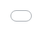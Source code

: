 ```yaml
---
layout: post
date:   2025-03-25
image: "/conflict_urbanism_sp2025/images/Baker_Lin_Lopez/lopez_Post_Cover_Image_nuclear.png"
title:  "Nuclear Ecology: Data Voids of Turkey Point Nuclear Generating Station"
author: "Holly Baker, Minhan Lin, Trella Isabel Lopez"
---
```


The project explores the impact of Turkey Point Nuclear Generating Station on ecosystems – both natural and political – in Southern Florida. Tracing how nuclear infrastructure creates an artificial landscape, our project reveals a key tension: while Turkey Point’s cooling canals have been long under scrutiny by environmental groups due to their proven leaking of salt water into local aquifers, this warm brackish water has surprisingly created an ideal habitat for American crocodiles. Set against a backdrop of concerns for the risk associated with nuclear generation, our research aims to bring to light the various data voids – or missing information – connected to Turkey Point. Amidst a contentious political landscape with scandals connected to Florida Power & Light, the owner of the plant, the project focuses on mapping available information and the array of actors, from Senators to crocodiles, to point to gaps in Turkey Point’s narrative. The research aims to expose a series of complex relationships between ecology and political motivations and, ultimately, contribute a nuanced perspective to discourse on impact of nuclear infrastructure. 


<div style="display: flex; gap: 20px; flex-wrap: wrap;">

  <div style="flex: 1; min-width: 430px;">
   <img src="/conflict_urbanism_sp2025/images/Baker_Lin_Lopez/1024px-Turkey_Point_FL1.jpg" alt="Turkey Point" style="width:100%">
  </div>

  <div style="flex: 1; min-width: 170px;">
    <img src="/conflict_urbanism_sp2025/images/Baker_Lin_Lopez/Zoom TP.gif" alt="Google Earth TP" style="width:100%;">
  </div>

</div>


#### Context  

Turkey Point Nuclear Generating Station was completed in 1972 to meet the energy demands of South Florida’s booming population, under the administration of Lyndon B. Johnson. Located twenty five miles south of Miami, the plant sits in a sensitive ecosystem between the Everglades National Park and Biscayne Bay. It sits directly on top of the Biscayne Aquifer, the primary public water supply for Miami-Dade and Florida Keys. The plant is owned by Florida Power & Light Co (FPL), and comprises seven units: units 1, 2 and 5 are oil/gas, whilst units 3 and 4 are nuclear generating. With units 6 and 7 in construction, our investigation focuses specifically on units 3 and 4. The Turkey Point cooling canals span 168 linear miles, an area so large that it can be seen from space or zoom level 1, and stands as the only plant in the US that uses earthen cooling canals in its operations. After a contentious exchange involving multiple lawsuits between FPL and environmental groups, the Nuclear Regulatory Commission approved and reinstates Turkey Point’s license extensions in March 2024, allowing Units 3 and 4 to operate until 2052 and 2053 respectively. 


![American Crocodiles at Turkey Point](/conflict_urbanism_sp2025/images/Baker_Lin_Lopez/american crocodiles at turkey point nuclear power plant.jpg) 
*Figure 1: American Crocodiles at Turkey Point (?). Image courtesy --- .* 


#### American Crocodiles at Turkey Point 


Turkey Point has since become a thriving sanctuary for American crocodiles, a species once on the brink of extinction. South Florida’s crocodile population was estimated to have numbered over 3000 in the early 1960s, but their population had dwindled to just 150-300 by the mid-1970s and were classified as an endangered species. Reasons for the historical decline of its population in North America include habitat loss, road kills, hunting for the hide industry, pet trade, and wildlife exhibitions. The construction of Turkey Point’s cooling canals had inadvertently created a near-perfect habitat for these crocodiles. These canals serve an essential engineering purpose: as water cycles through the nuclear plant, it removes excess heat before cooling down in the canals and re-entering the system. The canals have provided abundant prey and elevated berms for nesting – but, most crucially, the absence of human interference. By 2007, the American Crocodile Distinct Population Segment in Florida was reclassified from Endangered to Threatened. 


<div style="display: flex; gap: 20px; flex-wrap: wrap;">

  <div style="flex: 1; min-width: 300px;">
   <img src="/conflict_urbanism_sp2025/images/Baker_Lin_Lopez/American crocodile capture locations at Turkey Point Power Plant from the 2012 January, April and November capture events.png" alt="Turkey Point Crocodile" style="width:100%">
  </div>

  <div style="flex: 1; min-width: 300px;">
    <img src="/conflict_urbanism_sp2025/images/Baker_Lin_Lopez/Kernel Density Map of crocodile locations at Turkey Point Power Plant during August 2012 spotlight survey..png" alt="KD Crocodile" style="width:100%;">
  </div>

</div>

<div style="background-color: #E1EE30; padding: 15px; max-width: 500px; margin: 20px 0;">
  <strong>DATA VOID</strong> <br><em>Our research compared user generated sightings from iNaturalist with FPL published data on crocodile monitoring. Given the fact Turkey Point facility is a highly restricted zone, it is unsurprising that user generated sightings were far fewer than that of the plant’s owner. However, while user generated sightings gradually proliferated, FPL stopped publishing data in 2012. Adding to this, we found that clicking any links posted on their official crocodile monitoring website page resulted in a “page not found” error. Broken links and old data both present a data void; an absence of information that appears to be more of a PR stunt than a commitment to transparency and real-time ecological monitoring. </em>
</div>



![iNaturalist Data](/conflict_urbanism_sp2025/images/Baker_Lin_Lopez/American%20crocodile%20crowd%20source%20data.png)

![Temperature Map of Turkey Point](/conflict_urbanism_sp2025/images/Baker_Lin_Lopez/lst_2013-2025.gif) 

#### Water Quality Testing


The canals have long been suspected to have had serious problems, and in recent years, it has been confirmed that they are leaking salt water and contaminating the Biscayne Aquifer. 2012 marked a significant turning point: the very same year FPL stopped publishing crocodile monitoring data, they responded to pressure from environmental groups and addressed saltwater intrusion. In conducting an internal investigation, FPL published a plan to add water from the Floridan Aquifer to freshen the canals and dilute their saline content. The public acknowledgement of a longstanding issue prompted further investigation from both environmental groups and county legislators. One such example was a study published in the Miami Herald conducted by Miami-Dade County which reported tritium levels in Biscayne Bay up to 215 times higher than normal ocean water. Tritium is a radioactive isotope that is used for water tracingand, although these levels are still far below what the Clean Water Act accepts in drinking water, the presence of tritium led scientists to believe that water was leaking, and travelling with ammonia and phosphorus, into the bay. 


![Pollution in Biscane Bay](/conflict_urbanism_sp2025/images/Baker_Lin_Lopez/Lopez_Water_Pollution.png)


![Southern Miami-Dade County Water System](/conflict_urbanism_sp2025/images/Baker_Lin_Lopez/Water Systems.png) 
*Figure 1: Water systems in Southern Miami-Dade County including canals, streams, and lakes.*

![Southern Miami-Dade County Ground Water Monitoring Wells](/conflict_urbanism_sp2025/images/Baker_Lin_Lopez/GW Well.png) 
*Figure 1: Active Ground Water Monitoring Wells near Turkey Point, highlighting FPL owned wells.*



<div style="background-color: #E1EE30; padding: 15px; max-width: 5500px; margin: 20px auto;">
  <strong>DATA VOID</strong> <br><em>Mapping water quality data focused on ammonium, salinity, nitrogen oxide and phosphorus revealed a higher concentration of each both directly around Turkey Point and further north in the bay in 2024, than the concentrations in 1980. The concentrations north of the plant can be attributed to prevailing currents from the Atlantic which bring particulate matter north past Miami. Our research, however, revealed a significant data void in the types of chemicals being tested in the area. In 441 chemicals tested across water monitoring stations, there was not a single nuclear isotope. Of the groundwater monitoring wells, two of the closest to Turkey Point are owned by FPL – presenting a questionable conflict of interest. </em>
</div>



![Miami-Dade County Census Tracts](/conflict_urbanism_sp2025/images/Baker_Lin_Lopez/Lopez_Census_Date.gif)
*Figure 1: This is the caption for the image.*

#### Licensing & Census Tract Changes

In 2018, FLP became the first nuclear operator to seek to extend its operating license to a total of 80 years, which was met with backlash from environmental activists. In 2019, the NRC granted license extensions without a comprehensive environmental impact assessment, leading to a lawsuit enacted by Miami Waterkeeper, Friends of the Earth, Natural Resources Defense Council (NRDC). In 2022, the NRC reversed its prior decision and mandated a full environmental review, and by 2024 – after publishing the “Supplemental Environmental Impact Statement” – the NRC reinstated the license extensions, allowing Units 3 and 4 to operate until 2052 and 2053. 

An analysis of Florida's census tract changes from 1960 to 2020 revealed an intriguing insight: while most tracts subdivided and increased as a clear result of urban development around Miami, Turkey Point was uniquely assigned its own census tract in 2020. The map shows that the line was deliberately drawn to enclose the facility. Notably, this tract is clearly not connected to any urban development, which raises questions about the reasoning behind the decision and its implications. 

<div style="background-color: #E1EE30; padding: 15px; max-width: 500px; margin: 20px 0;">
  <strong>DATA MANIPULATION</strong> <br><em>FPL used outdated census data from 1990 in their license renewal application published in 2018. The report cited continuity from its renewal filing in 2000 and for consistency in available environmental data, yet a lower population count clearly works in their favour to and gives a regulatory advantage to reduce perceived public risk and opposition. FPL’s interest in census outcomes is evident, though the political and regulatory implications are complex. While we presume that NRC incorporated updated census data in their assessment in 2022, the report does not make this entirely clear. Although there is no direct evidence, the appearance of a newly drawn tract around Turkey Point in 2020 raises speculation as to whether FPL had any influence in the redistricting process – potentially to position the facility as an isolated entity, with lower population in the vicinity, which would offer significant regulatory and strategic advantages. </em>
</div>



<div class="iframe-column"><iframe src="/conflict_urbanism_sp2025/images/Baker_Lin_Lopez/lopez_timeline_2.html" style="position:absolute;top:0;left:0;width:100%;height:100%;" frameborder="0"></iframe></div>



#### Political Funding

The CEO of FPL Eric Silagy was implicated in an election manipulation scheme against Democratic Senator Jose Javier Rodriguez in 2020. Silagy was proven to have contributed “dark money” as a bride towards a ghost-candidate with the same last name as Rodriguez to create confusion and split the vote. The strategy proved effective as the Republican senator Ileana Garcia narrowly defeated Senator Rodriguez in District 37. Frank Artiles, a disgraced previous Senator and avid supporter of Turkey Point, was arrested for facilitating election manipulation and orchestrating the scheme itself.  

Following the 2020 census, increased population figures contributed to the redrawing of district lines in Southern Florida ahead of the 2022 elections. These new boundaries fragmented the voting power of residents near Turkey Point – two-thirds of whom are Hispanic living in Miami-Dade county – diminishing the influence of Democratic leaning voters who support pro-regulation and pro-solar initiatives, spearheaded by Senator Rodriguez, which would break apart FPL’s energy monopoly of the area. Rodriguez again narrowly lost in a newly drawn District 37 to their Republican counterpart. A year later, Governor Ron DeSantis accused of racialized gerrymandering in congressional redistricting splitting up Hispanic communities, where the newly drawn 28th congressional district in which Turkey Point lies was cited as a critical example.


<div style="border: 2px dotted #E1EE30; padding: 15px; max-width: 550px; margin: 20px auto;">
  <h5>DATA MANIPULATION</h5> <br><em>There is substantial evidence to suggest that FPL is not merely pursuing regulatory approval, but actively engaging in strategies to critically influence and act within their own political interest. Census track changes trigger redistricting processes and, in turn, can lead to politically advantageous gerrymandering. Whether the Nuclear Regulatory Commission (NRC) is complicit in, or simply inattentive to, these dynamics remains a critical and open question.</em>
</div>



Turkey Point lies at the intersection of energy infrastructure, ecological growth and political influence. While its cooling canals have inadvertently created an ideal environment for a once-endangered species, their leakage has contributed to the degradation of Miami-Dade and Florida Keys’ drinking water systems. Our research reveals how data voids, outdated metrics and political entanglements have shaped public narratives and regulatory decisions surrounding the plant. The Generation Station can be seen as a microcosm over a broader struggle over transparency from private infrastructure corporations and the manipulation of civic data for governance. As the plant is now set to move into operating in the 2050s, with the risk of hurricanes becoming ever more present, the stakes – ecological, political and social – only grow more urgent. 


#### Citations


1. Richard Luscombe, “Ageing nuclear plant in Florida at risk from climate crisis”, The Guardian, March 1, 2025
1. Nuclear Regulatory Commission, Turkey Point Nuclear Generating Unit 3 | NRC.gov
Florida Power and Light Co, Turkey Point Fact sheet
1. LeBuff, C. (2016). Historical Review of American crocodiles along the Florida Gulf Coast
1. U.S. Fish & Wildlife Service. “Reclassification of the American Crocodile Distinct Population Segment in Florida from Endangered to Threatened; Final Rule.: U.S. Fish & Wildlife Service.” FWS.Gov, 20 Mar. 2007, www.fws.gov/species-publication-action/reclassification-american-crocodile-distinct-population-segment-florida.
1. The Natural Resources Defense Council. Friends of the Earth et al. v. Nuclear Regulatory Commission, 6 Aug. 2024, www.nrdc.org/court-battles/friends-earth-et-v-nuclear-regulatory-commission.
1. Ecology and environment, inc. “FPL Turkey Point Initial Ecologic Condition and Characterization Report - June 2012.” Sfwmd.Gov, June 2012, https://www.sfwmd.gov/document/fpl-turkey-point-initial-ecologic-condition-and-characterization-report-june-2012
1. Staletovich, Jenny. FPL Nuclear Plant Canals Leaking into Biscayne Bay, Study Confirms, 7 Mar. 2016, https://www.miamiherald.com/news/local/environment/article64667452.html
1. Roelant, David. “Tritium Levels No Threat to Our Drinking Water, by Dr. David Roelant.” Florida International University’s Applied Research Center, 17 Apr. 2016, Tritium levels no threat to our drinking water, by Dr. David Roelant 
The data mapped was sourced from Miami Dade Department of Regulatory and Economic Resources, Division of Environmental Resources Management (DERM) 
1. The U.S. Nuclear Regulatory Commission. “Turkey Point Nuclear Plant, Units 3 & 4 – Subsequent License Renewal Application.” NRC Web, 15 Oct. 2024, https://www.nrc.gov/reactors/operating/licensing/renewal/applications/turkey-point-subsequent.html
1. Florida Power & Light Company. “Turkey Point Nuclear Plant, Units 3 & 4 – Initial License Renewal Application.” NRC Web, https://www.nrc.gov/reactors/operating/licensing/renewal/applications/turkey-point/er.pdf
1. The U.S. Nuclear Regulatory Commission. “Turkey Point Nuclear Plant, Units 3 & 4 – Subsequent License Renewal Application.” NRC Web, 15 Oct. 2024, https://www.nrc.gov/reactors/operating/licensing/renewal/applications/turkey-point-subsequent.html
1. Ariza, Mario, and David Folkenflik. “Florida Power CEO Implicated in Scandals Abruptly Steps Down.” NPR, NPR, 25 Jan. 2023, https://www.npr.org/2023/01/25/1151453870/fpl-florida-power-ceo-eric-silagy

#### Data Source

- Earth Explorer, Landsat 8 OLI/TIRS Collection 2 level-1, https://earthexplorer.usgs.gov/
American Crocodile Monitoring Program Turkey Point, American crocodile capture locations at Turkey Point Power Plant from the 2012 January, April and November capture events. 2012, https://www.fpl.com/environment/wildlife/crocodiles.html
- American Crocodile Monitoring Program Turkey Point, Kernel Density Map of crocodile locations at Turkey Point Power Plant during August 2012 spotlight survey. 2012, https://www.fpl.com/environment/wildlife/crocodiles.html
- Species Sighting, iNaturalist, https://www.inaturalist.org/home 
- Water quality, Miami Dade Department of Regulatory and Economic Resources, Division of Environmental Resources Management (DERM), 1980-2024
- Miami-Dade County Census 1962-2022, https://www.census.gov/data/datasets.html 